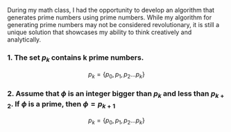 During my math class, I had the opportunity to develop an algorithm that generates prime numbers using prime numbers.
While my algorithm for generating prime numbers may not be considered revolutionary, it is still a unique solution that showcases my ability to think creatively and analytically.

### 1. The set $p_k$  contains k prime numbers. 

```math
p_k = \{ p_0, p_1, p_2...p_k \}
```


### 2. Assume that $\phi$ is an integer bigger than $p_k$ and less than $p_{k+2}$. If $\phi$ is a prime, then $\phi = p_{k + 1}$


```math
p_k = \{ p_0, p_1, p_2...p_k \}
```



